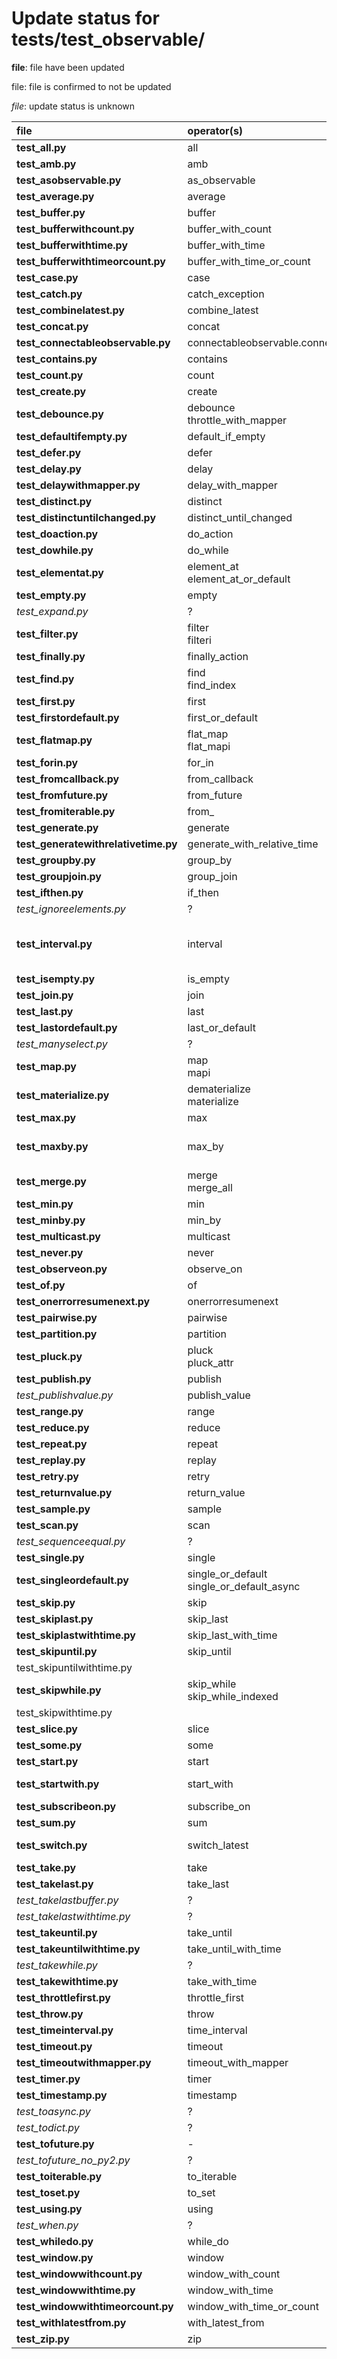 # Update status for tests/test_observable/

__file__: file have been updated

file: file is confirmed to not be updated

_file_: update status is unknown

|file|operator(s)|comment|
|:-- |:---       |:----  |
|__test_all.py__|all||
|__test_amb.py__|amb||
|__test_asobservable.py__|as_observable||
|__test_average.py__|average||
|__test_buffer.py__|buffer||
|__test_bufferwithcount.py__|buffer_with_count||
|__test_bufferwithtime.py__|buffer_with_time||
|__test_bufferwithtimeorcount.py__|buffer_with_time_or_count||
|__test_case.py__|case||
|__test_catch.py__|catch_exception||
|__test_combinelatest.py__|combine_latest||
|__test_concat.py__|concat||
|__test_connectableobservable.py__|connectableobservable.connect||
|__test_contains.py__|contains||
|__test_count.py__|count||
|__test_create.py__|create||
|__test_debounce.py__|debounce<br>throttle_with_mapper||
|__test_defaultifempty.py__|default_if_empty||
|__test_defer.py__|defer||
|__test_delay.py__|delay||
|__test_delaywithmapper.py__|delay_with_mapper||
|__test_distinct.py__|distinct||
|__test_distinctuntilchanged.py__|distinct_until_changed||
|__test_doaction.py__|do_action||
|__test_dowhile.py__|do_while||
|__test_elementat.py__|element_at<br>element_at_or_default||
|__test_empty.py__|empty||
|_test_expand.py_|?||
|__test_filter.py__|filter<br>filteri||
|__test_finally.py__|finally_action||
|__test_find.py__|find<br>find_index||
|__test_first.py__|first||
|__test_firstordefault.py__|first_or_default||
|__test_flatmap.py__|flat_map<br>flat_mapi|TODO: remove tests which use result_mapper argument.|
|__test_forin.py__|for_in||
|__test_fromcallback.py__|from_callback||
|__test_fromfuture.py__|from_future||
|__test_fromiterable.py__|from_||
|__test_generate.py__|generate||
|__test_generatewithrelativetime.py__|generate_with_relative_time||
|__test_groupby.py__|group_by||
|__test_groupjoin.py__|group_join||
|__test_ifthen.py__|if_then||
|_test_ignoreelements.py_|?||
|__test_interval.py__|interval|tests *test_interval_timespan_zero* and *test_interval_timespan_negative* are commented.|
|__test_isempty.py__|is_empty||
|__test_join.py__|join||
|__test_last.py__|last||
|__test_lastordefault.py__|last_or_default||
|_test_manyselect.py_|?||
|__test_map.py__|map<br>mapi||
|__test_materialize.py__|dematerialize<br>materialize||
|__test_max.py__|max||
|__test_maxby.py__|max_by|some tests are commented (mixed with JS code), these are not missing for *test_minby.py*.|
|__test_merge.py__|merge<br>merge_all||
|__test_min.py__|min||
|__test_minby.py__|min_by||
|__test_multicast.py__|multicast||
|__test_never.py__|never||
|__test_observeon.py__|observe_on||
|__test_of.py__|of||
|__test_onerrorresumenext.py__|onerrorresumenext||
|__test_pairwise.py__|pairwise||
|__test_partition.py__|partition||
|__test_pluck.py__|pluck<br>pluck_attr||
|__test_publish.py__|publish||
|_test_publishvalue.py_|publish_value||
|__test_range.py__|range||
|__test_reduce.py__|reduce||
|__test_repeat.py__|repeat||
|__test_replay.py__|replay|some tests are commented.|
|__test_retry.py__|retry||
|__test_returnvalue.py__|return_value||
|__test_sample.py__|sample||
|__test_scan.py__|scan||
|_test_sequenceequal.py_|?||
|__test_single.py__|single||
|__test_singleordefault.py__|single_or_default<br>single_or_default_async||
|__test_skip.py__|skip||
|__test_skiplast.py__|skip_last||
|__test_skiplastwithtime.py__|skip_last_with_time||
|__test_skipuntil.py__|skip_until||
|test_skipuntilwithtime.py|||
|__test_skipwhile.py__|skip_while<br>skip_while_indexed||
|test_skipwithtime.py|||
|__test_slice.py__|slice||
|__test_some.py__|some||
|__test_start.py__|start||
|__test_startwith.py__|start_with|test *test_start_with_scheduler* is commented.|
|__test_subscribeon.py__|subscribe_on||
|__test_sum.py__|sum||
|__test_switch.py__|switch_latest|Should it be renamed to *test_switch_latest.py*?|
|__test_take.py__|take||
|__test_takelast.py__|take_last||
|_test_takelastbuffer.py_|?||
|_test_takelastwithtime.py_|?||
|__test_takeuntil.py__|take_until||
|__test_takeuntilwithtime.py__|take_until_with_time||
|_test_takewhile.py_|?||
|__test_takewithtime.py__|take_with_time||
|__test_throttlefirst.py__|throttle_first||
|__test_throw.py__|throw||
|__test_timeinterval.py__|time_interval||
|__test_timeout.py__|timeout||
|__test_timeoutwithmapper.py__|timeout_with_mapper||
|__test_timer.py__|timer||
|__test_timestamp.py__|timestamp||
|_test_toasync.py_|?||
|_test_todict.py_|?||
|__test_tofuture.py__|-||
|_test_tofuture_no_py2.py_|?||
|__test_toiterable.py__|to_iterable||
|__test_toset.py__|to_set||
|__test_using.py__|using||
|_test_when.py_|?||
|__test_whiledo.py__|while_do||
|__test_window.py__|window||
|__test_windowwithcount.py__|window_with_count||
|__test_windowwithtime.py__|window_with_time||
|__test_windowwithtimeorcount.py__|window_with_time_or_count||
|__test_withlatestfrom.py__|with_latest_from||
|__test_zip.py__|zip||
